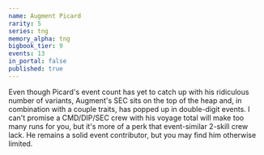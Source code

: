 ```yaml
---
name: Augment Picard
rarity: 5
series: tng
memory_alpha: tng
bigbook_tier: 9
events: 13
in_portal: false
published: true
---
```


Even though Picard's event count has yet to catch up with his ridiculous number of variants, Augment's SEC sits on the top of the heap and, in combination with a couple traits, has popped up in double-digit events. I can't promise a CMD/DIP/SEC crew with his voyage total will make too many runs for you, but it's more of a perk that event-similar 2-skill crew lack. He remains a solid event contributor, but you may find him otherwise limited.
